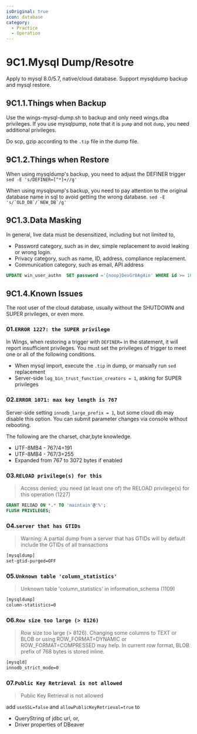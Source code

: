 ```yaml
---
isOriginal: true
icon: database
category:
  - Practice
  - Operation
---
```


# 9C1.Mysql Dump/Resotre

Apply to mysql 8.0/5.7, native/cloud database. Support mysqldump backup and mysql restore.

## 9C1.1.Things when Backup

Use the wings-mysql-dump.sh to backup and only need wings.dba privileges.
If you use mysqlpump, note that it is `pump` and not `dump`, you need additional privileges.

Do scp, gzip according to the `.tip` file in the dump file.

## 9C1.2.Things when Restore

When using mysqldump's backup, you need to adjust the DEFINER  trigger
`sed -E 's/DEFINER=[^*]+//g'`

When using mysqlpump's backup, you need to pay attention to the original database
name in sql to avoid getting the wrong database.
```sed -E 's/`OLD_DB`/`NEW_DB`/g'```

## 9C1.3.Data Masking

In general, live data must be desensitized, including but not limited to,

* Password category, such as in dev, simple replacement to avoid leaking or wrong login.
* Privacy category, such as name, ID, address, compliance replacement.
* Communication category, such as email, API address

```sql
UPDATE win_user_authn  SET password ='{noop}DevGr8Ag4in' WHERE id >= 1000;
```

## 9C1.4.Known Issues

The root user of the cloud database, usually without the SHUTDOWN and SUPER privileges, or even more.

### 01.`ERROR 1227: the SUPER privilege`

In Wings, when restoring a trigger with `DEFINER=` in the statement, it will report insufficient privileges.
You must set the privileges of trigger to meet one or all of the following conditions.

* When mysql import, execute the `.tip` in dump, or manually run `sed` replacement
* Server-side `log_bin_trust_function_creators = 1`, asking for SUPER privileges

### 02.`ERROR 1071: max key length is 767`

Server-side setting `innodb_large_prefix = 1`, but some cloud db may disable this option.
You can submit parameter changes via console without rebooting.

The following are the charset, char,byte knowledge.

* UTF-8MB4 - 767/4=191
* UTF-8MB4 - 767/3=255
* Expanded from 767 to 3072 bytes if enabled

### 03.`RELOAD privilege(s) for this`

> Access denied; you need (at least one of) the RELOAD privilege(s) for this operation (1227)

```sql
GRANT RELOAD ON *.* TO 'maintain'@'%';
FLUSH PRIVILEGES;
```

### 04.`server that has GTIDs`

> Warning: A partial dump from a server that has GTIDs will by default include the GTIDs of all transactions

```txt
[mysqldump]
set-gtid-purged=OFF
```

### 05.`Unknown table 'column_statistics'`

> Unknown table 'column_statistics' in information_schema (1109)

```txt
[mysqldump]
column-statistics=0
```

### 06.`Row size too large (> 8126)`

> Row size too large (> 8126). Changing some columns to TEXT or BLOB or using ROW_FORMAT=DYNAMIC
> or ROW_FORMAT=COMPRESSED may help. In current row format, BLOB prefix of 768 bytes is stored inline.

```txt
[mysqld]
innodb_strict_mode=0
```

### 07.`Public Key Retrieval is not allowed`

> Public Key Retrieval is not allowed

add `useSSL=false` and `allowPublicKeyRetrieval=true` to

* QueryString of jdbc url, or,
* Driver properties of DBeaver
